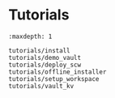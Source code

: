 # Tutorials

```{toctree}
:maxdepth: 1

tutorials/install
tutorials/demo_vault
tutorials/deploy_scw
tutorials/offline_installer
tutorials/setup_workspace
tutorials/vault_kv
```
